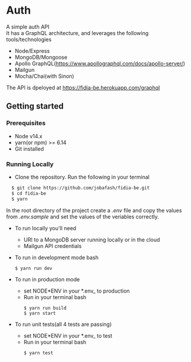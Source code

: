 # Auth

A simple auth API  
It has a GraphQL architecture, and leverages the following tools/technologies

- Node/Express
- MongoDB/Mongoose
- Apollo GraphQL(https://www.apollographql.com/docs/apollo-server/)
- Mailgun
- Mocha/Chai(with Sinon)

The API is dpeloyed at https://fidia-be.herokuapp.com/graphql

## Getting started

### Prerequisites

- Node v14.x
- yarn(or npm) >= 6.14
- Git installed

### Running Locally

- Clone the repository. Run the following in your terminal

```bash
  $ git clone https://github.com/jobafash/fidia-be.git
  $ cd fidia-be
  $ yarn
```

In the root directory of the project create a _.env_ file and copy the values from _.env.sample_ and set the values of the veriables correctly.

- To run locally you'll need

  - URI to a MongoDB server running locally or in the cloud
  - Mailgun API credentials

- To run in development mode
  bash

  ```
  $ yarn run dev
  ```

- To run in production mode
  - set NODE*ENV in your *.env\_ to production
  - Run in your terminal
    bash
    ```
    $ yarn run build
    $ yarn start
    ```
- To run unit tests(all 4 tests are passing)
  - set NODE*ENV in your *.env\_ to test
  - Run in your terminal
    bash
    ```
    $ yarn test
    ```
